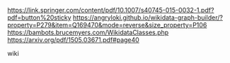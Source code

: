 https://link.springer.com/content/pdf/10.1007/s40745-015-0032-1.pdf?pdf=button%20sticky
https://angryloki.github.io/wikidata-graph-builder/?property=P279&item=Q169470&mode=reverse&size_property=P106
https://bambots.brucemyers.com/WikidataClasses.php
https://arxiv.org/pdf/1505.03671.pdf#page40















wiki
